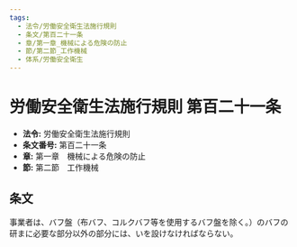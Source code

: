 ```yaml
---
tags:
  - 法令/労働安全衛生法施行規則
  - 条文/第百二十一条
  - 章/第一章_機械による危険の防止
  - 節/第二節_工作機械
  - 体系/労働安全衛生
---
```

# 労働安全衛生法施行規則 第百二十一条

- **法令:** 労働安全衛生法施行規則
- **条文番号:** 第百二十一条
- **章:** 第一章　機械による危険の防止
- **節:** 第二節　工作機械

## 条文
事業者は、バフ盤（布バフ、コルクバフ等を使用するバフ盤を除く。）のバフの研まに必要な部分以外の部分には、いを設けなければならない。

